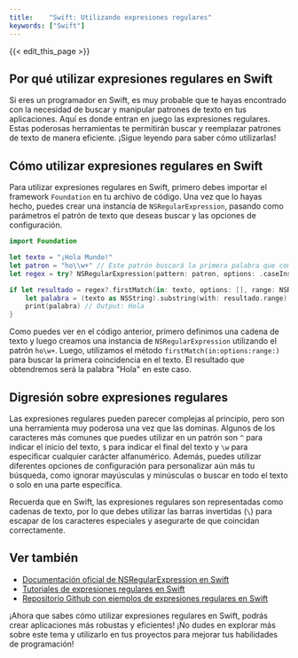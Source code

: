 ```yaml
---
title:    "Swift: Utilizando expresiones regulares"
keywords: ["Swift"]
---
```


{{< edit_this_page >}}

## Por qué utilizar expresiones regulares en Swift

Si eres un programador en Swift, es muy probable que te hayas encontrado con la necesidad de buscar y manipular patrones de texto en tus aplicaciones. Aquí es donde entran en juego las expresiones regulares. Estas poderosas herramientas te permitirán buscar y reemplazar patrones de texto de manera eficiente. ¡Sigue leyendo para saber cómo utilizarlas!

## Cómo utilizar expresiones regulares en Swift

Para utilizar expresiones regulares en Swift, primero debes importar el framework `Foundation` en tu archivo de código. Una vez que lo hayas hecho, puedes crear una instancia de `NSRegularExpression`, pasando como parámetros el patrón de texto que deseas buscar y las opciones de configuración.

```Swift
import Foundation

let texto = "¡Hola Mundo!"
let patron = "ho\\w+" // Este patrón buscará la primera palabra que comience con "ho"
let regex = try? NSRegularExpression(pattern: patron, options: .caseInsensitive)

if let resultado = regex?.firstMatch(in: texto, options: [], range: NSRange(location: 0, length: texto.utf16.count)) {
    let palabra = (texto as NSString).substring(with: resultado.range)
    print(palabra) // Output: Hola
}
```

Como puedes ver en el código anterior, primero definimos una cadena de texto y luego creamos una instancia de `NSRegularExpression` utilizando el patrón `ho\w+`. Luego, utilizamos el método `firstMatch(in:options:range:)` para buscar la primera coincidencia en el texto. El resultado que obtendremos será la palabra "Hola" en este caso.

## Digresión sobre expresiones regulares

Las expresiones regulares pueden parecer complejas al principio, pero son una herramienta muy poderosa una vez que las dominas. Algunos de los caracteres más comunes que puedes utilizar en un patrón son `^` para indicar el inicio del texto, `$` para indicar el final del texto y `\w` para especificar cualquier carácter alfanumérico. Además, puedes utilizar diferentes opciones de configuración para personalizar aún más tu búsqueda, como ignorar mayúsculas y minúsculas o buscar en todo el texto o solo en una parte específica.

Recuerda que en Swift, las expresiones regulares son representadas como cadenas de texto, por lo que debes utilizar las barras invertidas (`\`) para escapar de los caracteres especiales y asegurarte de que coincidan correctamente.

## Ver también

- [Documentación oficial de NSRegularExpression en Swift](https://developer.apple.com/documentation/foundation/nsregularexpression)
- [Tutoriales de expresiones regulares en Swift](https://www.raywenderlich.com/86205/nsregularexpression-swift-tutorial)
- [Repositorio Github con ejemplos de expresiones regulares en Swift](https://github.com/daltoniam/Regex)

¡Ahora que sabes cómo utilizar expresiones regulares en Swift, podrás crear aplicaciones más robustas y eficientes! ¡No dudes en explorar más sobre este tema y utilizarlo en tus proyectos para mejorar tus habilidades de programación!
